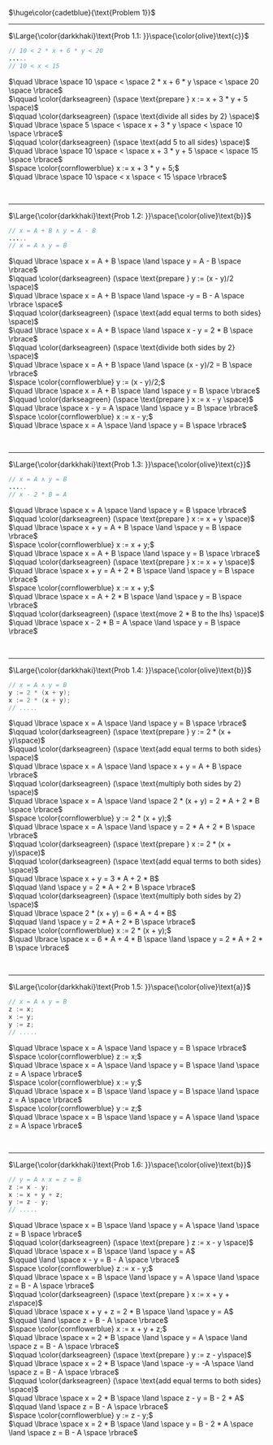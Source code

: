 $\huge\color{cadetblue}{\text{Problem 1}}$

---------------

$\Large{\color{darkkhaki}\text{Prob 1.1: }}\space{\color{olive}\text{c}}$

```java
// 10 < 2 * x + 6 * y < 20
.....
// 10 < x < 15
```

$\quad \lbrace \space 10 \space < \space 2 * x + 6 * y \space < \space 20 \space \rbrace$  
$\qquad \color{darkseagreen} (\space \text{prepare } x := x + 3 * y + 5 \space)$  
$\qquad \color{darkseagreen} (\space \text{divide all sides by 2} \space)$  
$\quad \lbrace \space 5 \space < \space  x + 3 * y \space < \space 10 \space \rbrace$  
$\qquad \color{darkseagreen} (\space \text{add 5 to all sides} \space)$  
$\quad \lbrace \space 10 \space < \space x + 3 * y + 5 \space < \space 15 \space \rbrace$  
$\space \color{cornflowerblue} x := x + 3 * y + 5;$  
$\quad \lbrace \space 10 \space < x \space < 15 \space \rbrace$  

<br/>

---------------

$\Large{\color{darkkhaki}\text{Prob 1.2: }}\space{\color{olive}\text{b}}$

```java
// x = A + B ∧ y = A - B
.....
// x = A ∧ y = B
```

$\quad \lbrace \space x = A + B \space \land \space y = A - B \space \rbrace$  
$\qquad \color{darkseagreen} (\space \text{prepare } y := (x - y)/2 \space)$  
$\quad \lbrace \space x = A + B \space \land \space -y = B - A \space \rbrace \space$  
$\qquad \color{darkseagreen} (\space \text{add equal terms to both sides} \space)$  
$\quad \lbrace \space x = A + B \space \land \space x - y = 2 * B \space \rbrace$  
$\qquad \color{darkseagreen} (\space \text{divide both sides by 2} \space)$  
$\quad \lbrace \space x = A + B \space \land \space (x - y)/2 = B \space \rbrace$  
$\space \color{cornflowerblue} y := (x - y)/2;$  
$\quad \lbrace \space x = A + B \space \land \space y = B \space \rbrace$  
$\qquad \color{darkseagreen} (\space \text{prepare } x := x - y \space)$  
$\quad \lbrace \space x - y = A \space \land \space y = B \space \rbrace$  
$\space \color{cornflowerblue} x := x - y;$  
$\quad \lbrace \space x = A \space \land \space y = B \space \rbrace$  

<br/>

---------------

$\Large{\color{darkkhaki}\text{Prob 1.3: }}\space{\color{olive}\text{c}}$

```java
// x = A ∧ y = B
.....
// x - 2 * B = A
```

$\quad \lbrace \space x = A \space \land \space y = B \space \rbrace$  
$\qquad \color{darkseagreen} (\space \text{prepare } x := x + y \space)$  
$\quad \lbrace \space x + y = A + B \space \land \space y = B \space \rbrace$  
$\space \color{cornflowerblue} x := x + y;$  
$\quad \lbrace \space x = A + B \space \land \space y = B \space \rbrace$  
$\qquad \color{darkseagreen} (\space \text{prepare } x := x + y \space)$  
$\quad \lbrace \space x + y = A + 2 * B \space \land \space y = B \space \rbrace$  
$\space \color{cornflowerblue} x := x + y;$  
$\quad \lbrace \space x = A + 2 * B \space \land \space y = B \space \rbrace$  
$\qquad \color{darkseagreen} (\space \text{move 2 * B to the lhs} \space)$  
$\quad \lbrace \space x - 2 * B = A \space \land \space y = B \space \rbrace$  

<br/>

---------------

$\Large{\color{darkkhaki}\text{Prob 1.4: }}\space{\color{olive}\text{b}}$

```java
// x = A ∧ y = B
y := 2 * (x + y); 
x := 2 * (x + y);
// .....
```

$\quad \lbrace \space x = A \space \land \space y = B \space \rbrace$  
$\qquad \color{darkseagreen} (\space \text{prepare } y := 2 * (x + y)\space)$  
$\qquad \color{darkseagreen} (\space \text{add equal terms to both sides} \space)$  
$\quad \lbrace \space x = A \space \land \space x + y = A + B \space \rbrace$  
$\qquad \color{darkseagreen} (\space \text{multiply both sides by 2} \space)$  
$\quad \lbrace \space x = A \space \land \space 2 * (x + y) = 2 * A + 2 * B \space \rbrace$  
$\space \color{cornflowerblue} y := 2 * (x + y);$  
$\quad \lbrace \space x = A \space \land \space y = 2 * A + 2 * B \space \rbrace$  
$\qquad \color{darkseagreen} (\space \text{prepare } x := 2 * (x + y)\space)$  
$\qquad \color{darkseagreen} (\space \text{add equal terms to both sides} \space)$  
$\quad \lbrace \space x + y = 3 * A + 2 * B$  
$\qquad \land \space y = 2 * A + 2 * B \space \rbrace$  
$\qquad \color{darkseagreen} (\space \text{multiply both sides by 2} \space)$  
$\quad \lbrace \space 2 * (x + y) = 6 * A + 4 * B$  
$\qquad \land \space y = 2 * A + 2 * B \space \rbrace$  
$\space \color{cornflowerblue} x := 2 * (x + y);$  
$\quad \lbrace \space x = 6 * A + 4 * B \space \land \space y = 2 * A + 2 * B \space \rbrace$  

<br/>

---------------

$\Large{\color{darkkhaki}\text{Prob 1.5: }}\space{\color{olive}\text{a}}$

```java
// x = A ∧ y = B
z := x; 
x := y; 
y := z;
// .....
```

$\quad \lbrace \space x = A \space \land \space y = B \space \rbrace$  
$\space \color{cornflowerblue} z := x;$  
$\quad \lbrace \space x = A \space \land \space y = B \space \land \space z = A \space \rbrace$  
$\space \color{cornflowerblue} x := y;$  
$\quad \lbrace \space x = B \space \land \space y = B \space \land \space z = A \space \rbrace$  
$\space \color{cornflowerblue} y := z;$  
$\quad \lbrace \space x = B \space \land \space y = A \space \land \space z = A \space \rbrace$  

<br/>

---------------

$\Large{\color{darkkhaki}\text{Prob 1.6: }}\space{\color{olive}\text{b}}$

```java
// y = A ∧ x = z = B
z := x - y; 
x := x + y + z; 
y := z - y;
// .....
```

$\quad \lbrace \space x = B \space \land \space y = A \space \land \space z = B \space \rbrace$  
$\qquad \color{darkseagreen} (\space \text{prepare } z := x - y \space)$  
$\quad \lbrace \space x = B \space \land \space y = A$  
$\qquad \land \space x - y = B - A  \space \rbrace$  
$\space \color{cornflowerblue} z := x - y;$  
$\quad \lbrace \space x = B \space \land \space y = A \space \land \space z = B - A \space \rbrace$  
$\qquad \color{darkseagreen} (\space \text{prepare } x := x + y + z\space)$  
$\quad \lbrace \space x + y + z = 2 * B \space \land \space y = A$  
$\qquad \land \space z = B - A  \space \rbrace$  
$\space \color{cornflowerblue} x := x + y + z;$  
$\quad \lbrace \space x = 2 * B \space \land \space y = A \space \land \space z = B - A  \space \rbrace$  
$\qquad \color{darkseagreen} (\space \text{prepare } y := z - y\space)$  
$\quad \lbrace \space x = 2 * B \space \land \space -y = -A \space \land \space z = B - A  \space \rbrace$  
$\qquad \color{darkseagreen} (\space \text{add equal terms to both sides} \space)$  
$\quad \lbrace \space x = 2 * B \space \land \space z - y = B - 2 * A$  
$\qquad \land \space z = B - A  \space \rbrace$  
$\space \color{cornflowerblue} y := z - y;$  
$\quad \lbrace \space x = 2 * B \space \land \space y = B - 2 * A \space \land \space z = B - A  \space \rbrace$  

<br/>
